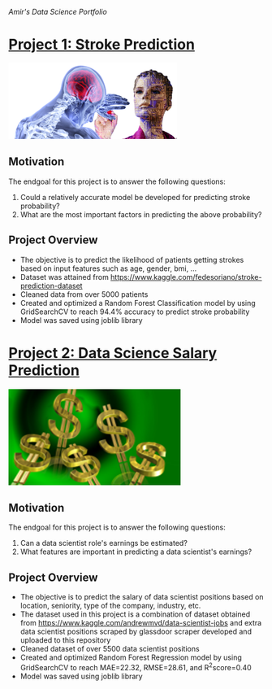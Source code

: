 *Amir's Data Science Portfolio*

# [Project 1: Stroke Prediction](https://github.com/Thraship/stroke_prediction) 
![brain stroke](/images/brain2.png)

## Motivation
The endgoal for this project is to answer the following questions:

1. Could a relatively accurate model be developed for predicting stroke probability?
2. What are the most important factors in predicting the above probability?

## Project Overview
- The objective is to predict the likelihood of patients getting strokes based on input features such as age, gender, bmi, ...
- Dataset was attained from https://www.kaggle.com/fedesoriano/stroke-prediction-dataset
- Cleaned data from over 5000 patients
- Created and optimized a Random Forest Classification model by using GridSearchCV to reach 94.4% accuracy to predict stroke probability
- Model was saved using joblib library


# [Project 2: Data Science Salary Prediction](https://github.com/amirostad/Web_scraping_jobs) 
![data science salary](/images/project2.png)

## Motivation
The endgoal for this project is to answer the following questions:

1. Can a data scientist role's earnings be estimated?
2. What features are important in predicting a data scientist's earnings?

## Project Overview
- The objective is to predict the salary of data scientist positions based on location, seniority, type of the company, industry, etc.
- The dataset used in this project is a combination of dataset obtained from https://www.kaggle.com/andrewmvd/data-scientist-jobs and extra data scientist positions scraped by  glassdoor scraper developed and uploaded to this repository
- Cleaned dataset of over 5500 data scientist positions
- Created and optimized Random Forest Regression model by using GridSearchCV to reach MAE=22.32, RMSE=28.61, and R<sup>2</sup>score=0.40
- Model was saved using joblib library
